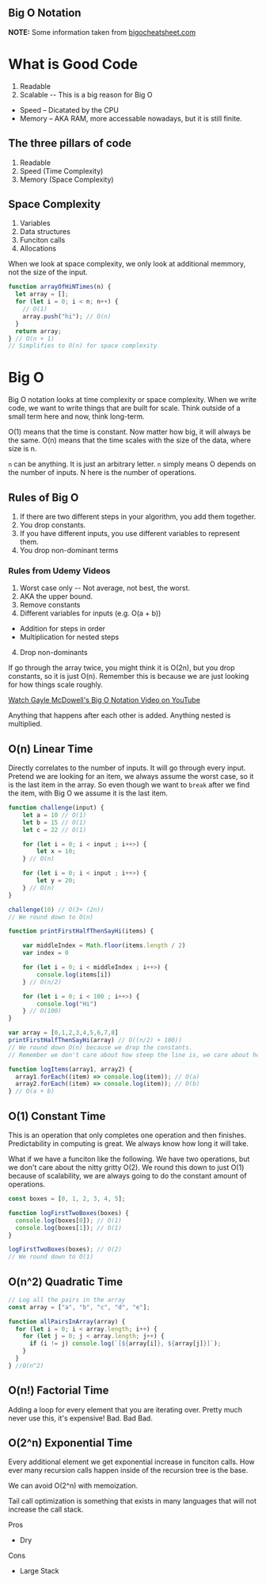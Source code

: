 ## Big O Notation

**NOTE:** Some information taken from [bigocheatsheet.com](http://www.bigocheatsheet.com)

# What is Good Code

1. Readable
2. Scalable -- This is a big reason for Big O

- Speed – Dicatated by the CPU
- Memory – AKA RAM, more accessable nowadays, but it is still finite.

## The three pillars of code

1. Readable
2. Speed (Time Complexity)
3. Memory (Space Complexity)

## Space Complexity

1. Variables
2. Data structures
3. Funciton calls
4. Allocations

When we look at space complexity, we only look at additional memmory, not the size of the input.

```javascript
function arrayOfHiNTimes(n) {
  let array = [];
  for (let i = 0; i < n; n++) {
    // O(1)
    array.push("hi"); // O(n)
  }
  return array;
} // O(n + 1)
// Simplifies to O(n) for space complexity
```

# Big O

Big O notation looks at time complexity or space complexity. When we write code, we want to write things that are built for scale. Think outside of a small term here and now, think long-term.

O(1) means that the time is constant. Now matter how big, it will always be the same.
O(n) means that the time scales with the size of the data, where size is n.

`n` can be anything. It is just an arbitrary letter. `n` simply means O depends on the number of inputs. N here is the number of operations.

## Rules of Big O

1. If there are two different steps in your algorithm, you add them together.
2. You drop constants.
3. If you have different inputs, you use different variables to represent them.
4. You drop non-dominant terms

### Rules from Udemy Videos

1. Worst case only -- Not average, not best, the worst.
1. AKA the upper bound.
1. Remove constants
1. Different variables for inputs (e.g. O(a + b))

- Addition for steps in order
- Multiplication for nested steps

4. Drop non-dominants

If go through the array twice, you might think it is O(2n), but you drop constants, so it is just O(n). Remember this is because we are just looking for how things scale roughly.

[Watch Gayle McDowell's Big O Notation Video on YouTube](https://www.youtube.com/watch?v=v4cd1O4zkGw&ab_channel=HackerRank)

Anything that happens after each other is added. Anything nested is multiplied.

## O(n) Linear Time

Directly correlates to the number of inputs. It will go through every input. Pretend we are looking for an item, we always assume the worst case, so it is the last item in the array. So even though we want to `break` after we find the item, with Big O we assume it is the last item.

```javascript
function challenge(input) {
    let a = 10 // O(1)
    let b = 15 // O(1)
    let c = 22 // O(1)

    for (let i = 0; i < input ; i++>) {
        let x = 10;
    } // O(n)

    for (let i = 0; i < input ; i++>) {
        let y = 20;
    } // O(n)
}

challenge(10) // O(3+ (2n))
// We round down to O(n)

```

```javascript
function printFirstHalfThenSayHi(items) {

    var middleIndex = Math.floor(items.length / 2)
    var index = 0

    for (let i = 0; i < middleIndex ; i++>) {
        console.log(items[i])
    } // O(n/2)

    for (let i = 0; i < 100 ; i++>) {
        console.log("Hi")
    } // O(100)
}

var array = [0,1,2,3,4,5,6,7,8]
printFirstHalfThenSayHi(array) // O((n/2) + 100))
// We round down O(n) because we drop the constants.
// Remember we don't care about how steep the line is, we care about how the line moves. It is linear, not exponential.

```

```javascript
function logItems(array1, array2) {
  array1.forEach((item) => console.log(item)); // O(a)
  array2.forEach((item) => console.log(item)); // O(b)
} // O(a + b)
```

## O(1) Constant Time

This is an operation that only completes one operation and then finishes. Predictability in computing is great. We always know how long it will take.

What if we have a funciton like the following. We have two operations, but we don't care about the nitty gritty O(2). We round this down to just O(1) because of scalability, we are always going to do the constant amount of operations.

```javascript
const boxes = [0, 1, 2, 3, 4, 5];

function logFirstTwoBoxes(boxes) {
  console.log(boxes[0]); // O(1)
  console.log(boxes[1]); // O(1)
}

logFirstTwoBoxes(boxes); // O(2)
// We round down to O(1)
```

## O(n^2) Quadratic Time

```javascript
// Log all the pairs in the array
const array = ["a", "b", "c", "d", "e"];

function allPairsInArray(array) {
  for (let i = 0; i < array.length; i++) {
    for (let j = 0; j < array.length; j++) {
      if (i != j) console.log(`[${array[i]}, ${array[j]}]`);
    }
  }
} //O(n^2)
```

## O(n!) Factorial Time

Adding a loop for every element that you are iterating over. Pretty much never use this, it's expensive!
Bad. Bad Bad.

## O(2^n) Exponential Time

Every additional element we get exponential increase in funciton calls.
How ever many recursion calls happen inside of the recursion tree is the base.

We can avoid O(2^n) with memoization.

Tail call optimization is something that exists in many languages that will not increase the call stack.

Pros

- Dry

Cons

- Large Stack
